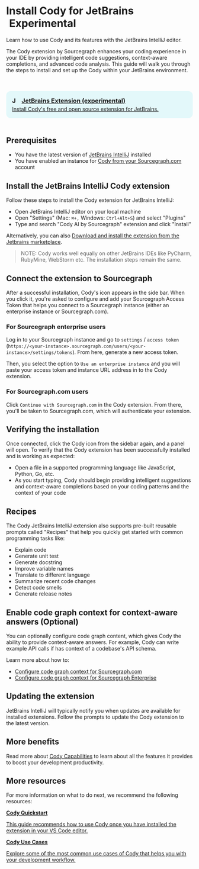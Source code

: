 <style>

  .markdown-body .cards {
  display: flex;
  align-items: stretch;
}

.markdown-body .cards .card {
  flex: 1;
  margin: 0.5em;
  color: var(--text-color);
  border-radius: 4px;
  border: 1px solid var(--sidebar-nav-active-bg);
  padding: 1.5rem;
  padding-top: 1.25rem;
}

.markdown-body .cards .card:hover {
  color: var(--link-color);
}

.markdown-body .cards .card span {
  color: var(--link-color);
  font-weight: bold;
}

.markdown-body .cards {
  display: flex;
  align-items: stretch;
}

.markdown-body .cards .card {
  flex: 1;
  margin: 0.5em;
  color: var(--text-color);
  border-radius: 4px;
  border: 1px solid var(--sidebar-nav-active-bg);
  padding: 1.5rem;
  padding-top: 1.25rem;
}

.markdown-body .cards .card:hover {
  color: var(--link-color);
}

.markdown-body .cards .card span {
  color: var(--link-color);
  font-weight: bold;
}

.limg {
  list-style: none;
  margin: 3rem 0 !important;
  padding: 0 !important;
}
.limg li {
  margin-bottom: 1rem;
  padding: 0 !important;
}

.limg li:last {
  margin-bottom: 0;
}

.limg a {
    display: flex;
    flex-direction: column;
    transition-property: all;
   transition-timing-function: cubic-bezier(0.4, 0, 0.2, 1);
     transition-duration: 350ms;
     border-radius: 0.75rem;
  padding-top: 1rem;
  padding-bottom: 1rem;

}

.limg a {
  padding-left: 1rem;
  padding-right: 1rem;
  background: rgb(113 220 232 / 19%);
}

.limg p {
  margin: 0rem;
}
.limg a img {
  width: 1rem;
}

.limg h3 {
  display:flex;
  gap: 0.6rem;
  margin-top: 0;
  margin-bottom: .25rem

}

</style>

# Install Cody for JetBrains <span class="badge badge-experimental" style="margin-left: 0.5rem; vertical-align:middle;">Experimental</span>

<p class="subtitle">Learn how to use Cody and its features with the JetBrains IntelliJ editor.</p>

The Cody extension by Sourcegraph enhances your coding experience in your IDE by providing intelligent code suggestions, context-aware completions, and advanced code analysis. This guide will walk you through the steps to install and set up the Cody within your JetBrains environment.

<ul class="limg">
  <li>
    <a class="card text-left" target="_blank" href="https://plugins.jetbrains.com/plugin/9682-cody-ai-by-sourcegraph">
      <h3><img alt="JetBrains" src="https://storage.googleapis.com/sourcegraph-assets/docs/images/cody/jb_beam.svg" />JetBrains Extension (experimental)</h3>
      <p>Install Cody's free and open source extension for JetBrains.</p>
    </a>
  </li>
  </ul>

## Prerequisites

- You have the latest version of <a href="https://www.jetbrains.com/idea/" target="_blank">JetBrains IntelliJ</a> installed
- You have enabled an instance for [Cody from your Sourcegraph.com](cody-with-sourcegraph.md) account

## Install the JetBrains IntelliJ Cody extension

Follow these steps to install the Cody extension for JetBrains IntelliJ:

- Open JetBrains IntelliJ editor on your local machine
- Open "Settings" (Mac: `⌘+,` Windows: `Ctrl+Alt+S`) and select "Plugins"
- Type and search "Cody AI by Sourcegraph" extension and click "Install"

Alternatively, you can also [Download and install the extension from the Jetbrains marketplace](https://plugins.jetbrains.com/plugin/9682-sourcegraph).

> NOTE: Cody works well equally on other JetBrains IDEs like PyCharm, RubyMine, WebStorm etc. The installation steps remain the same.

## Connect the extension to Sourcegraph

After a successful installation, Cody's icon appears in the side bar. When you click it, you're asked to configure and add your Sourcegraph Access Token that helps you connect to a Sourcegraph instance (either an enterprise instance or Sourcegraph.com).

### For Sourcegraph enterprise users

Log in to your Sourcegraph instance and go to `settings` / `access token` (`https://<your-instance>.sourcegraph.com/users/<your-instance>/settings/tokens`). From here, generate a new access token.

Then, you select the option to `Use an enterprise instance` and you will paste your access token and instance URL address in to the Cody extension.

### For Sourcegraph.com users

Click `Continue with Sourcegraph.com` in the Cody extension. From there, you'll be taken to Sourcegraph.com, which will authenticate your extension.

## Verifying the installation

Once connected, click the Cody icon from the sidebar again, and a panel will open. To verify that the Cody extension has been successfully installed and is working as expected:

- Open a file in a supported programming language like JavaScript, Python, Go, etc.
- As you start typing, Cody should begin providing intelligent suggestions and context-aware completions based on your coding patterns and the context of your code

## Recipes

The Cody JetBrains IntelliJ extension also supports pre-built reusable prompts called "Recipes" that help you quickly get started with common programming tasks like:

- Explain code
- Generate unit test
- Generate docstring
- Improve variable names
- Translate to different language
- Summarize recent code changes
- Detect code smells
- Generate release notes

## Enable code graph context for context-aware answers (Optional)

You can optionally configure code graph content, which gives Cody the ability to provide context-aware answers. For example, Cody can write example API calls if has context of a codebase's API schema.

Learn more about how to:

- [Configure code graph context for Sourcegraph.com](cody-with-sourcegraph.md#configure-code-graph-context-for-code-aware-answers)
- [Configure code graph context for Sourcegraph Enterprise](enable-cody-enterprise.md#enabling-codebase-aware-answers)

## Updating the extension

JetBrains IntelliJ will typically notify you when updates are available for installed extensions. Follow the prompts to update the Cody extension to the latest version.

## More benefits

Read more about [Cody Capabilities](./../capabilities.md) to learn about all the features it provides to boost your development productivity.

## More resources

For more information on what to do next, we recommend the following resources:

<div class="cards">
  <a class="card text-left" href="./../quickstart"><b>Cody Quickstart</b><p>This guide recommends how to use Cody once you have installed the extension in your VS Code editor.</p></a>
  <a class="card text-left" href="./../use-cases"><b>Cody Use Cases</b><p>Explore some of the most common use cases of Cody that helps you with your development workflow.</p></a>
</div>
